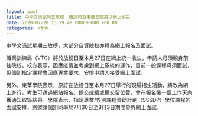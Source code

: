 ```yaml
---
layout: post
title: 中學文憑試周三放榜　職訓局及東華三院將以網上收生
date: 2020-07-20 13:29:48.000000000 +08:00
categories: rthk
---
```


中學文憑試星期三放榜，大部分自資院校亦轉為網上報名及面試。

職業訓練局（VTC）將於放榜日至本月27日在網上統一收生，申請人毋須親身前往院校。校方表示，因應疫情並考慮到網上系統的運作，目前一般課程毋須面試，但個別指定課程會因應專業要求，安排申請人接受網上面試。

另外，東華學院表示，原訂在放榜日至本月27日舉行的現場招生活動，將改為網上進行，考生可透過網站報名、提交成績或繳交留位費，會在報名後一個工作天內獲通知取錄結果。學院表示，指定專業/界別課程資助計劃（SSSDP）學位課程的面試安排，將邀請個別同學於7月30日至8月3日期間參與網上面試。

